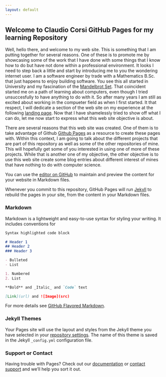 ```yaml
---
layout: default
---
```


## Welcome to Claudio Corsi GitHub Pages for my learning Repository

Well, hello there, and welcome to my web site.  This is something that I am putting together for several reasons.  One of these is to promote me by showcasing some of
the work that I have done with some things that I know how to do but have not done within a professional environment.  It looks I need to step back a little and start
by introducing me to you the wondering internet user.  I am a software engineer by trade with a Mathematics B.Sc. that just happens to enjoy building software.  You
see this all started in University and my fascination of the [Mandelbrot Set](https://en.wikipedia.org/wiki/Mandelbrot_set).  That coincident started me on a path of
learning about computers, even though I tried unsuccesfully to have anything to do with it.  So after many years I am still as excited about working in the compueter
field as when I first started.  It that respect, I will dedicate a section of the web site on my experience at the following [landing page](about).  Now that I have 
shamelessly tried to show off what I can do, let me now start to express what this web site objective is about.

There are several reasons that this web site was created.  One of them is to take advantage of Github [Github Pages](https://docs.github.com/en/pages) as a resource
to create these pages with.  Within this context, I am going to talk about the different projects that are part of this repository as well as some of the other 
repositories of mine.  This will hopefully get some of you interested in using one of more of these projects.  While that is another one of my objective, the other
objective is to use this web site create some blog entries about different interest of mines that have nothing to do with computer science.



You can use the [editor on GitHub](https://github.com/ccorsi/learning/edit/gh-pages/index.md) to maintain and preview the content for your website in Markdown files.

Whenever you commit to this repository, GitHub Pages will run [Jekyll](https://jekyllrb.com/) to rebuild the pages in your site, from the content in your Markdown files.

### Markdown

Markdown is a lightweight and easy-to-use syntax for styling your writing. It includes conventions for

```markdown
Syntax highlighted code block

# Header 1
## Header 2
### Header 3

- Bulleted
- List

1. Numbered
2. List

**Bold** and _Italic_ and `Code` text

[Link](url) and ![Image](src)
```

For more details see [GitHub Flavored Markdown](https://guides.github.com/features/mastering-markdown/).

### Jekyll Themes

Your Pages site will use the layout and styles from the Jekyll theme you have selected in your [repository settings](https://github.com/ccorsi/learning/settings). The name of this theme is saved in the Jekyll `_config.yml` configuration file.

### Support or Contact

Having trouble with Pages? Check out our [documentation](https://docs.github.com/categories/github-pages-basics/) or [contact support](https://github.com/contact) and we’ll help you sort it out.
